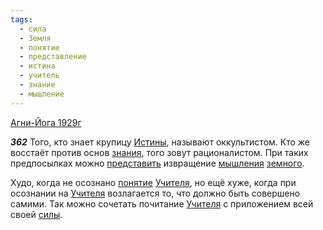 ```yaml
---
tags:
  - сила
  - Земля
  - понятие
  - представление
  - истина
  - учитель
  - знание
  - мышление
---
```


[Агни-Йога 1929г](https://127.0.0.1:4002/agni/1929)

___362___
Того, кто знает крупицу [Истины](../../../tags/#истина), называют оккультистом. Кто же восстаёт против основ [знания](../../../tags/#знание), того зовут рационалистом. При таких предпосылках можно [представить](../../../tags/#представление) извращение [мышления](../../../tags/#мышление) [земного](../../../tags/#Земля).   

Худо, когда не осознано [понятие](../../../tags/#понятие) [Учителя](../../../tags/#учитель), но ещё хуже, когда при осознании на [Учителя](../../../tags/#учитель) возлагается то, что должно быть совершено самими. Так можно сочетать почитание [Учителя](../../../tags/#учитель) с приложением всей своей [силы](../../../tags/#сила).